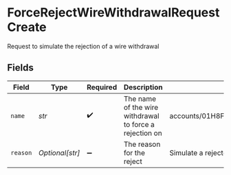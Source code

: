 # ForceRejectWireWithdrawalRequestCreate

Request to simulate the rejection of a wire withdrawal


## Fields

| Field                                                              | Type                                                               | Required                                                           | Description                                                        | Example                                                            |
| ------------------------------------------------------------------ | ------------------------------------------------------------------ | ------------------------------------------------------------------ | ------------------------------------------------------------------ | ------------------------------------------------------------------ |
| `name`                                                             | *str*                                                              | :heavy_check_mark:                                                 | The name of the wire withdrawal to force a rejection on            | accounts/01H8FB90ZRRFWXB4XC2JPJ1D4Y/wireWithdrawals/20230817000319 |
| `reason`                                                           | *Optional[str]*                                                    | :heavy_minus_sign:                                                 | The reason for the reject                                          | Simulate a rejected transfer                                       |